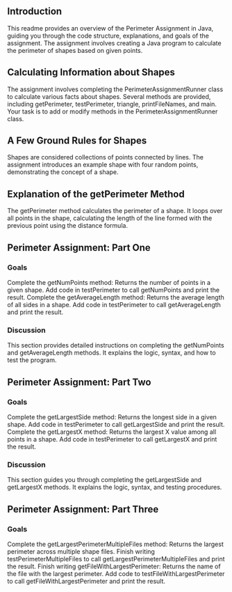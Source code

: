 ## Introduction
This readme provides an overview of the Perimeter Assignment in Java, guiding you through the code structure, explanations, and goals of the assignment. The assignment involves creating a Java program to calculate the perimeter of shapes based on given points.

## Calculating Information about Shapes
The assignment involves completing the PerimeterAssignmentRunner class to calculate various facts about shapes. Several methods are provided, including getPerimeter, testPerimeter, triangle, printFileNames, and main. Your task is to add or modify methods in the PerimeterAssignmentRunner class.

## A Few Ground Rules for Shapes
Shapes are considered collections of points connected by lines. The assignment introduces an example shape with four random points, demonstrating the concept of a shape.

## Explanation of the getPerimeter Method
The getPerimeter method calculates the perimeter of a shape. It loops over all points in the shape, calculating the length of the line formed with the previous point using the distance formula.

## Perimeter Assignment: Part One

### Goals
Complete the getNumPoints method: Returns the number of points in a given shape.
Add code in testPerimeter to call getNumPoints and print the result.
Complete the getAverageLength method: Returns the average length of all sides in a shape.
Add code in testPerimeter to call getAverageLength and print the result.

### Discussion
This section provides detailed instructions on completing the getNumPoints and getAverageLength methods. It explains the logic, syntax, and how to test the program.

## Perimeter Assignment: Part Two

### Goals
Complete the getLargestSide method: Returns the longest side in a given shape.
Add code in testPerimeter to call getLargestSide and print the result.
Complete the getLargestX method: Returns the largest X value among all points in a shape.
Add code in testPerimeter to call getLargestX and print the result.

### Discussion
This section guides you through completing the getLargestSide and getLargestX methods. It explains the logic, syntax, and testing procedures.

## Perimeter Assignment: Part Three

### Goals
Complete the getLargestPerimeterMultipleFiles method: Returns the largest perimeter across multiple shape files.
Finish writing testPerimeterMultipleFiles to call getLargestPerimeterMultipleFiles and print the result.
Finish writing getFileWithLargestPerimeter: Returns the name of the file with the largest perimeter.
Add code to testFileWithLargestPerimeter to call getFileWithLargestPerimeter and print the result.